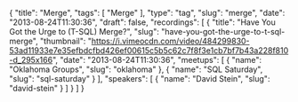 {
  "title": "Merge",
  "tags": [
    "Merge"
  ],
  "type": "tag",
  "slug": "merge",
  "date": "2013-08-24T11:30:36",
  "draft": false,
  "recordings": [
    {
      "title": "Have You Got the Urge to (T-SQL) Merge?",
      "slug": "have-you-got-the-urge-to-t-sql-merge",
      "thumbnail": "https://i.vimeocdn.com/video/484299830-53ad11933e7e35efbdcfbd426ef00615c5b5c62c7f8f3e1cb7bf7b43a228f810-d_295x166",
      "date": "2013-08-24T11:30:36",
      "meetups": [
        {
          "name": "Oklahoma Groups",
          "slug": "oklahoma"
        },
        {
          "name": "SQL Saturday",
          "slug": "sql-saturday"
        }
      ],
      "speakers": [
        {
          "name": "David Stein",
          "slug": "david-stein"
        }
      ]
    }
  ]
}